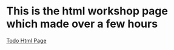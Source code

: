 ﻿# This is the html workshop page which made over a few hours
 [Todo Html Page](https://nidplays.github.io/html-workshop/to_do.html)

